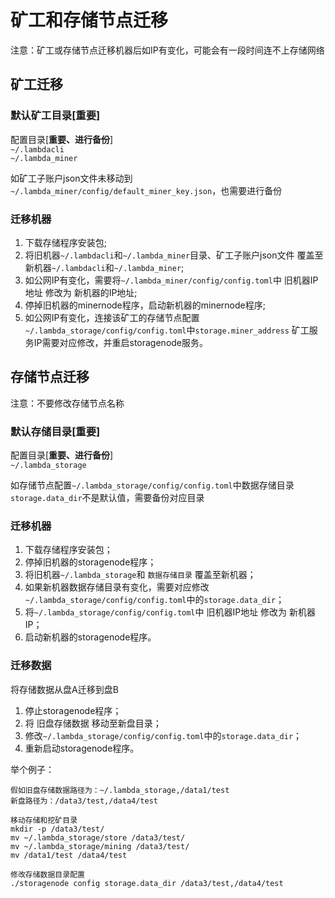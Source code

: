 # 矿工和存储节点迁移

注意：矿工或存储节点迁移机器后如IP有变化，可能会有一段时间连不上存储网络

## 矿工迁移
### 默认矿工目录[重要]  
配置目录[**重要、进行备份**]  
`~/.lambdacli`   
`~/.lambda_miner`    

如矿工子账户json文件未移动到`~/.lambda_miner/config/default_miner_key.json`，也需要进行备份

### 迁移机器
1. 下载存储程序安装包;
2. 将旧机器`~/.lambdacli`和`~/.lambda_miner`目录、矿工子账户json文件 覆盖至新机器`~/.lambdacli`和`~/.lambda_miner`;
3. 如公网IP有变化，需要将`~/.lambda_miner/config/config.toml`中 旧机器IP地址 修改为 新机器的IP地址;
4. 停掉旧机器的minernode程序，启动新机器的minernode程序;
5. 如公网IP有变化，连接该矿工的存储节点配置`~/.lambda_storage/config/config.toml`中`storage.miner_address` 矿工服务IP需要对应修改，并重启storagenode服务。

## 存储节点迁移
注意：不要修改存储节点名称

### 默认存储目录[重要]
配置目录[**重要、进行备份**]  
`~/.lambda_storage`  

如存储节点配置`~/.lambda_storage/config/config.toml`中数据存储目录`storage.data_dir`不是默认值，需要备份对应目录

### 迁移机器
1. 下载存储程序安装包；
2. 停掉旧机器的storagenode程序；
3. 将旧机器`~/.lambda_storage`和 `数据存储目录` 覆盖至新机器；
4. 如果新机器数据存储目录有变化，需要对应修改`~/.lambda_storage/config/config.toml`中的`storage.data_dir`；
5. 将`~/.lambda_storage/config/config.toml`中 旧机器IP地址 修改为 新机器IP；
6. 启动新机器的storagenode程序。

### 迁移数据
将存储数据从盘A迁移到盘B

1. 停止storagenode程序；
2. 将 旧盘存储数据 移动至新盘目录；
3. 修改`~/.lambda_storage/config/config.toml`中的`storage.data_dir`；
4. 重新启动storagenode程序。

举个例子：
``` 
假如旧盘存储数据路径为：~/.lambda_storage,/data1/test
新盘路径为：/data3/test,/data4/test 

移动存储和挖矿目录
mkdir -p /data3/test/
mv ~/.lambda_storage/store /data3/test/
mv ~/.lambda_storage/mining /data3/test/
mv /data1/test /data4/test

修改存储数据目录配置
./storagenode config storage.data_dir /data3/test,/data4/test
```
